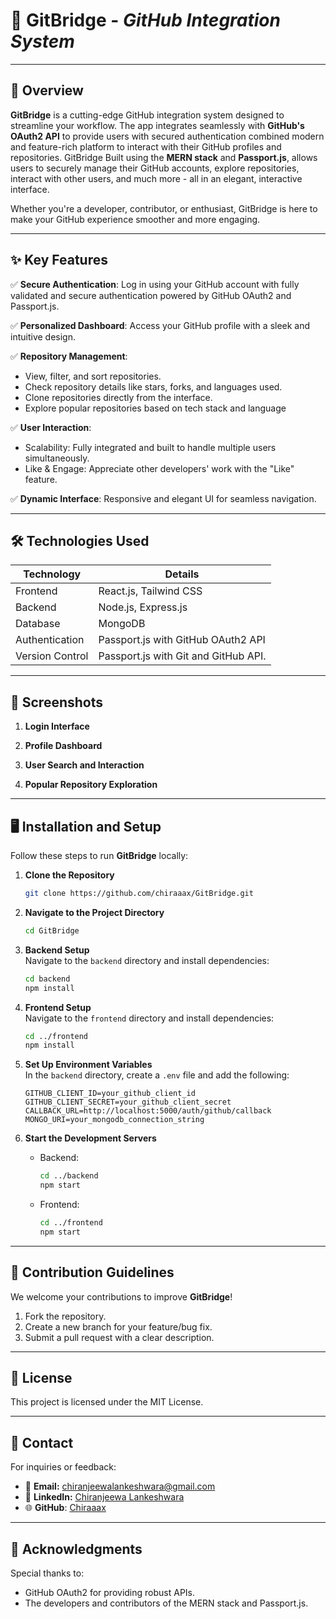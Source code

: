
# 🌉 GitBridge - _GitHub Integration System_

---

## 🚀 Overview  
**GitBridge** is a cutting-edge GitHub integration system designed to streamline your workflow. The app integrates seamlessly with **GitHub's OAuth2 API** to provide users with secured authentication combined modern and feature-rich platform to interact with their GitHub profiles and repositories. GitBridge Built using the **MERN stack** and **Passport.js**, allows users to securely manage their GitHub accounts, explore repositories, interact with other users, and much more - all in an elegant, interactive interface.  

Whether you're a developer, contributor, or enthusiast, GitBridge is here to make your GitHub experience smoother and more engaging.  

---

## ✨ Key Features  
✅ **Secure Authentication**: Log in using your GitHub account with fully validated and secure authentication powered by GitHub OAuth2 and Passport.js.

✅ **Personalized Dashboard**: Access your GitHub profile with a sleek and intuitive design.  

✅ **Repository Management**:  
  - View, filter, and sort repositories.  
  - Check repository details like stars, forks, and languages used.
  - Clone repositories directly from the interface.
  - Explore popular repositories based on tech stack and language
    
✅ **User Interaction**:  
  - Scalability: Fully integrated and built to handle multiple users simultaneously.
  - Like & Engage: Appreciate other developers' work with the "Like" feature.
    
✅ **Dynamic Interface**: Responsive and elegant UI for seamless navigation.  

---

## 🛠️ Technologies Used  
| **Technology**      | **Details**                             |  
|---------------------|-----------------------------------------|  
| Frontend            | React.js, Tailwind CSS                  |  
| Backend             | Node.js, Express.js                     |  
| Database            | MongoDB                                 |  
| Authentication      | Passport.js with GitHub OAuth2 API      |  
| Version Control     | Passport.js with Git and GitHub API.    |  

---

## 📸 Screenshots  
  
1. **Login Interface**  
   
2. **Profile Dashboard**

3. **User Search and Interaction**

4. **Popular Repository Exploration**
    
---

## 🖥️ Installation and Setup  

Follow these steps to run **GitBridge** locally:  

1. **Clone the Repository**  
   ```bash  
   git clone https://github.com/chiraaax/GitBridge.git  
   ```  

2. **Navigate to the Project Directory**  
   ```bash  
   cd GitBridge  
   ```  

3. **Backend Setup**  
   Navigate to the `backend` directory and install dependencies:  
     ```bash  
     cd backend  
     npm install  
     ```  

4. **Frontend Setup**  
   Navigate to the `frontend` directory and install dependencies:  
     ```bash  
     cd ../frontend  
     npm install  
     ```  

5. **Set Up Environment Variables**  
   In the `backend` directory, create a `.env` file and add the following:  
     ```plaintext  
     GITHUB_CLIENT_ID=your_github_client_id  
     GITHUB_CLIENT_SECRET=your_github_client_secret  
     CALLBACK_URL=http://localhost:5000/auth/github/callback  
     MONGO_URI=your_mongodb_connection_string  
     ```  

6. **Start the Development Servers**  
   - Backend:  
     ```bash  
     cd ../backend  
     npm start  
     ```  
   - Frontend:  
     ```bash  
     cd ../frontend  
     npm start  
     ```  

---

## 🤝 Contribution Guidelines  
We welcome your contributions to improve **GitBridge**!  

1. Fork the repository.  
2. Create a new branch for your feature/bug fix.  
3. Submit a pull request with a clear description.  

---

## 📜 License
This project is licensed under the MIT License.

---

## 💬 Contact  

For inquiries or feedback:  
- 📧 **Email:** chiranjeewalankeshwara@gmail.com    
- 💼 **LinkedIn:** [Chiranjeewa Lankeshwara](https://www.linkedin.com/in/chiranjeewa-lankeshwara-453866305)  
- 🌐 **GitHub**: [Chiraaax](https://github.com/chiraaax)  

---

## 🌟 Acknowledgments  
Special thanks to:  
- GitHub OAuth2 for providing robust APIs.
- The developers and contributors of the MERN stack and Passport.js.  
